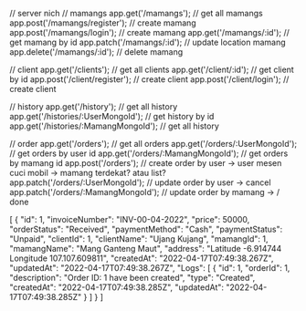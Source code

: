 // server nich
// mamangs
app.get('/mamangs'); // get all mamangs
app.post('/mamangs/register'); // create mamang
app.post('/mamangs/login'); // create mamang
app.get('/mamangs/:id'); // get mamang by id
app.patch('/mamangs/:id'); // update location mamang
app.delete('/mamangs/:id'); // delete mamang

// client
app.get('/clients'); // get all clients
app.get('/client/:id'); // get client by id
app.post('/client/register'); // create client
app.post('/client/login'); // create client

// history
app.get('/history'); // get all history
app.get('/histories/:UserMongoId'); // get history by id
app.get('/histories/:MamangMongoId'); // get all history

// order
app.get('/orders'); // get all orders
app.get('/orders/:UserMongoId'); // get orders by user id
app.get('/orders/:MamangMongoId'); // get orders by mamang id
app.post('/orders'); // create order by user -> user mesen cuci mobil -> mamang terdekat? atau list?
app.patch('/orders/:UserMongoId'); // update order by user -> cancel
app.patch('/orders/:MamangMongoId'); // update order by mamang -> / done


[
    {
        "id": 1,
        "invoiceNumber": "INV-00-04-2022",
        "price": 50000,
        "orderStatus": "Received",
        "paymentMethod": "Cash",
        "paymentStatus": "Unpaid",
        "clientId": 1,
        "clientName": "Ujang Kujang",
        "mamangId": 1,
        "mamangName": "Mang Ganteng Maut",
        "address": "Latitude -6.914744 Longitude 107.107.609811",
        "createdAt": "2022-04-17T07:49:38.267Z",
        "updatedAt": "2022-04-17T07:49:38.267Z",
        "Logs": [
            {
                "id": 1,
                "orderId": 1,
                "description": "Order ID: 1 have been created",
                "type": "Created",
                "createdAt": "2022-04-17T07:49:38.285Z",
                "updatedAt": "2022-04-17T07:49:38.285Z"
            }
        ]
    }
]